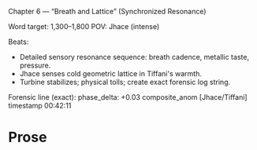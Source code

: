 Chapter 6 — “Breath and Lattice” (Synchronized Resonance)

Word target: 1,300–1,800
POV: Jhace (intense)

Beats:
- Detailed sensory resonance sequence: breath cadence, metallic taste, pressure.
- Jhace senses cold geometric lattice in Tiffani's warmth.
- Turbine stabilizes; physical tolls; create exact forensic log string.

Forensic line (exact): phase_delta: +0.03 composite_anom [Jhace/Tiffani] timestamp 00:42:11

# Prose

